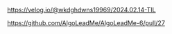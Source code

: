 https://velog.io/@wkdghdwns19969/2024.02.14-TIL

https://github.com/AlgoLeadMe/AlgoLeadMe-6/pull/27
